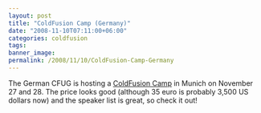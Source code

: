 ```yaml
---
layout: post
title: "ColdFusion Camp (Germany)"
date: "2008-11-10T07:11:00+06:00"
categories: coldfusion 
tags: 
banner_image: 
permalink: /2008/11/10/ColdFusion-Camp-Germany
---
```


The German CFUG is hosting a <a href="http://www.coldfusioncamp.com/en/index.cfm">ColdFusion Camp</a> in Munich on November 27 and 28. The price looks good (although 35 euro is probably 3,500 US dollars now) and the speaker list is great, so check it out!